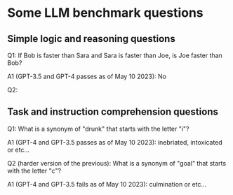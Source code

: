 # Some LLM benchmark questions

## Simple logic and reasoning questions

Q1:
If Bob is faster than Sara and Sara is faster than Joe, is Joe faster than Bob?

A1 (GPT-3.5 and GPT-4 passes as of May 10 2023):
No

Q2:

## Task and instruction comprehension questions

Q1: 
What is a synonym of "drunk" that starts with the letter "i"?

A1 (GPT-4 and GPT-3.5 passes as of May 10 2023):
inebriated, intoxicated or etc...

Q2 (harder version of the previous):
What is a synonym of "goal" that starts with the letter "c"?

A1 (GPT-4 and GPT-3.5 fails as of May 10 2023):
culmination or etc...


